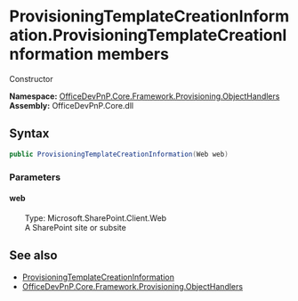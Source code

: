# ProvisioningTemplateCreationInformation.ProvisioningTemplateCreationInformation members 
 Constructor   

**Namespace:** [OfficeDevPnP.Core.Framework.Provisioning.ObjectHandlers](OfficeDevPnP.Core.Framework.Provisioning.ObjectHandlers.md)  
**Assembly:** OfficeDevPnP.Core.dll  
## Syntax
```C#
public ProvisioningTemplateCreationInformation(Web web)
```
### Parameters
#### web  
&emsp;&emsp;Type: Microsoft.SharePoint.Client.Web  
&emsp;&emsp;A SharePoint site or subsite  


## See also
- [ProvisioningTemplateCreationInformation](OfficeDevPnP.Core.Framework.Provisioning.ObjectHandlers.ProvisioningTemplateCreationInformation.md)
- [OfficeDevPnP.Core.Framework.Provisioning.ObjectHandlers](OfficeDevPnP.Core.Framework.Provisioning.ObjectHandlers.md)
